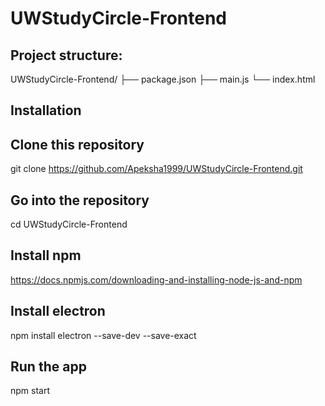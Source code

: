 # UWStudyCircle-Frontend

## Project structure:

UWStudyCircle-Frontend/
├── package.json
├── main.js
└── index.html

## Installation

## Clone this repository
git clone https://github.com/Apeksha1999/UWStudyCircle-Frontend.git
## Go into the repository
cd UWStudyCircle-Frontend
## Install npm
https://docs.npmjs.com/downloading-and-installing-node-js-and-npm
## Install electron
npm install electron --save-dev --save-exact
## Run the app
npm start


